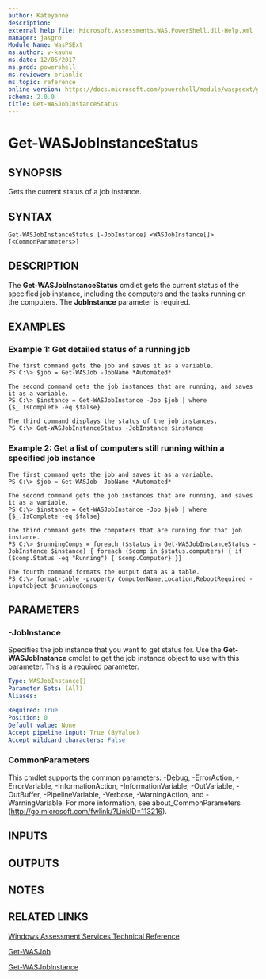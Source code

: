 ```yaml
---
author: Kateyanne
description: 
external help file: Microsoft.Assessments.WAS.PowerShell.dll-Help.xml
manager: jasgro
Module Name: WasPSExt
ms.author: v-kaunu
ms.date: 12/05/2017
ms.prod: powershell
ms.reviewer: brianlic
ms.topic: reference
online version: https://docs.microsoft.com/powershell/module/waspsext/get-wasjobinstancestatus?view=windowsserver2012r2-ps&wt.mc_id=ps-gethelp
schema: 2.0.0
title: Get-WASJobInstanceStatus
---
```


# Get-WASJobInstanceStatus

## SYNOPSIS
Gets the current status of a job instance.

## SYNTAX

```
Get-WASJobInstanceStatus [-JobInstance] <WASJobInstance[]> [<CommonParameters>]
```

## DESCRIPTION
The **Get-WASJobInstanceStatus** cmdlet gets the current status of the specified job instance, including the computers and the tasks running on the computers.
The **JobInstance** parameter is required.

## EXAMPLES

### Example 1: Get detailed status of a running job
```
The first command gets the job and saves it as a variable.
PS C:\> $job = Get-WASJob -JobName *Automated*

The second command gets the job instances that are running, and saves it as a variable.
PS C:\> $instance = Get-WASJobInstance -Job $job | where {$_.IsComplete -eq $false}

The third command displays the status of the job instances.
PS C:\> Get-WASJobInstanceStatus -JobInstance $instance
```

### Example 2: Get a list of computers still running within a specified job instance
```
The first command gets the job and saves it as a variable.
PS C:\> $job = Get-WASJob -JobName *Automated*

The second command gets the job instances that are running, and saves it as a variable.
PS C:\> $instance = Get-WASJobInstance -Job $job | where {$_.IsComplete -eq $false}

The third command gets the computers that are running for that job instance.
PS C:\> $runningComps = foreach ($status in Get-WASJobInstanceStatus -JobInstance $instance) { foreach ($comp in $status.computers) { if ($comp.Status -eq "Running") { $comp.Computer} }}

The fourth command formats the output data as a table.
PS C:\> format-table -property ComputerName,Location,RebootRequired -inputobject $runningComps
```

## PARAMETERS

### -JobInstance
Specifies the job instance that you want to get status for.
Use the **Get-WASJobInstance** cmdlet to get the job instance object to use with this parameter.
This is a required parameter.

```yaml
Type: WASJobInstance[]
Parameter Sets: (All)
Aliases: 

Required: True
Position: 0
Default value: None
Accept pipeline input: True (ByValue)
Accept wildcard characters: False
```

### CommonParameters
This cmdlet supports the common parameters: -Debug, -ErrorAction, -ErrorVariable, -InformationAction, -InformationVariable, -OutVariable, -OutBuffer, -PipelineVariable, -Verbose, -WarningAction, and -WarningVariable. For more information, see about_CommonParameters (http://go.microsoft.com/fwlink/?LinkID=113216).

## INPUTS

## OUTPUTS

## NOTES

## RELATED LINKS

[Windows Assessment Services Technical Reference](https://go.microsoft.com/fwlink/?LinkId=215628)

[Get-WASJob](./Get-WASJob.md)

[Get-WASJobInstance](./Get-WASJobInstance.md)

